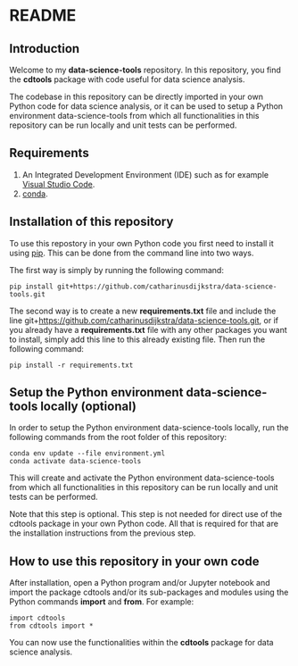 # README #

## Introduction

Welcome to my **data-science-tools** repository. In this repository, you find the
**cdtools** package with code useful for data science analysis.

The codebase in this repository can be directly imported in your own Python code for
data science analysis, or it can be used to setup a Python environment
data-science-tools from which all functionalities in this repository can be run locally
and unit tests can be performed.

## Requirements

1. An Integrated Development Environment (IDE) such as for example
[Visual Studio Code](https://code.visualstudio.com/).
2. [conda](https://docs.conda.io/projects/conda/en/stable/).

## Installation of this repository

To use this repostory in your own Python code you first need to install it using
[pip](https://pypi.org/project/pip/). This can be done from the command line into two
ways.

The first way is simply by running the following command:

```
pip install git+https://github.com/catharinusdijkstra/data-science-tools.git
```

The second way is to create a new **requirements.txt** file and include the line
git+<https://github.com/catharinusdijkstra/data-science-tools.git>, or if you already
have a **requirements.txt** file with any other packages you want to install, simply
add this line to this already existing file. Then run the following command:

```
pip install -r requirements.txt
```

## Setup the Python environment data-science-tools locally (optional)

In order to setup the Python environment data-science-tools locally, run the following
commands from the root folder of this repository:

```
conda env update --file environment.yml
conda activate data-science-tools
```

This will create and activate the Python environment data-science-tools from which
all functionalities in this repository can be run locally and unit tests can be
performed.

Note that this step is optional. This step is not needed for direct use of the cdtools
package in your own Python code. All that is required for that are the installation
instructions from the previous step.

## How to use this repository in your own code

After installation, open a Python program and/or Jupyter notebook and import the package
cdtools and/or its sub-packages and modules using the Python commands **import** and
**from**. For example:

```
import cdtools
from cdtools import *
```

You can now use the functionalities within the **cdtools** package for data science
analysis.
